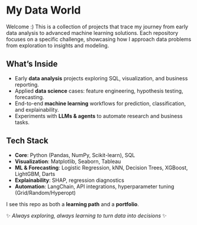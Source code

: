 # My Data World
Welcome :) This is a collection of projects that trace my journey from early data analysis to advanced machine learning solutions. Each repository focuses on a specific challenge, showcasing how I approach data problems from exploration to insights and modeling.  

## What’s Inside
- Early **data analysis** projects exploring SQL, visualization, and business reporting.  
- Applied **data science** cases: feature engineering, hypothesis testing, forecasting.  
- End-to-end **machine learning** workflows for prediction, classification, and explainability.  
- Experiments with **LLMs & agents** to automate research and business tasks.  

## Tech Stack
- **Core**: Python (Pandas, NumPy, Scikit-learn), SQL  
- **Visualization**: Matplotlib, Seaborn, Tableau  
- **ML & Forecasting**: Logistic Regression, kNN, Decision Trees, XGBoost, LightGBM, Darts 
- **Explainability**: SHAP, regression diagnostics  
- **Automation**: LangChain, API integrations, hyperparameter tuning (Grid/Random/Hyperopt)  


I see this repo as both a **learning path** and a **portfolio**.

✨ *Always exploring, always learning to turn data into decisions* ✨
